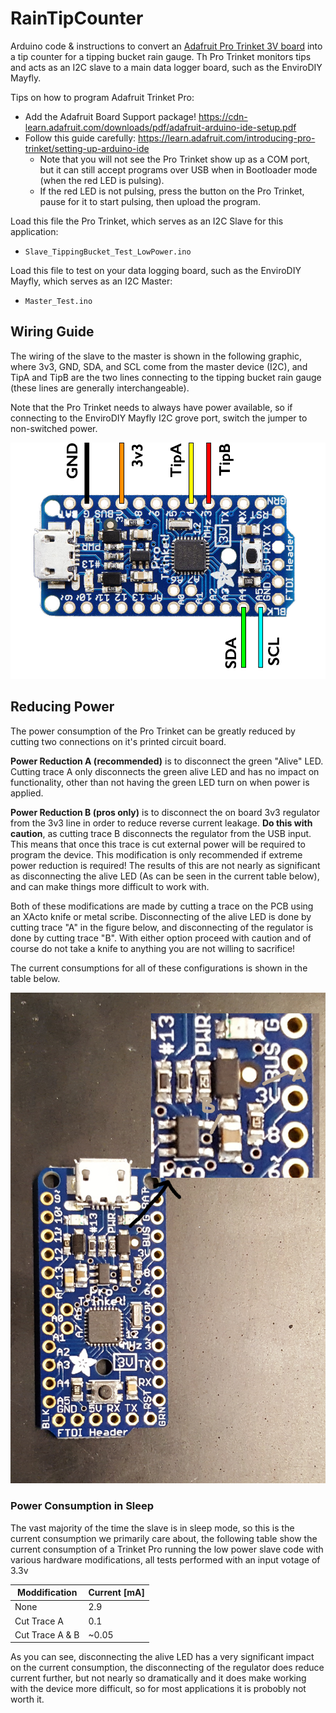 # RainTipCounter
Arduino code & instructions to convert an [Adafruit Pro Trinket 3V board](https://www.adafruit.com/product/2010) into a tip counter for a tipping bucket rain gauge. Th Pro Trinket monitors tips and acts as an I2C slave to a main data logger board, such as the EnviroDIY Mayfly.

Tips on how to program Adafruit Trinket Pro:
* Add the Adafruit Board Support package! https://cdn-learn.adafruit.com/downloads/pdf/adafruit-arduino-ide-setup.pdf
* Follow this guide carefully: https://learn.adafruit.com/introducing-pro-trinket/setting-up-arduino-ide
  * Note that you will not see the Pro Trinket show up as a COM port, but it can still accept programs over USB when in Bootloader mode (when the red LED is pulsing).
  * If the red LED is not pulsing, press the button on the Pro Trinket, pause for it to start pulsing, then upload the program.

Load this file the Pro Trinket, which serves as an I2C Slave for this application:
* `Slave_TippingBucket_Test_LowPower.ino`

Load this file to test on your data logging board, such as the EnviroDIY Mayfly, which serves as an I2C Master:
* `Master_Test.ino`


## Wiring Guide
The wiring of the slave to the master is shown in the following graphic, where 3v3, GND, SDA, and SCL come from the master device (I2C), and TipA and TipB are the two lines connecting to the tipping bucket rain gauge (these lines are generally interchangeable).

Note that the Pro Trinket needs to always have power available, so if connecting to the EnviroDIY Mayfly I2C grove port, switch the jumper to non-switched power.

![Trinket Pro Slave Wiring Diagram](doc/TrinketProPinout.png)

## Reducing Power
The power consumption of the Pro Trinket can be greatly reduced by cutting two connections on it's printed circuit board.

**Power Reduction A (recommended)** is to disconnect the green "Alive" LED. Cutting trace A only disconnects the green alive LED and has no impact on functionality, other than not having the green LED turn on when power is applied.

**Power Reduction B (pros only)** is to disconnect the on board 3v3 regulator from the 3v3 line in order to reduce reverse current leakage. **Do this with caution**, as cutting trace B disconnects the regulator from the USB input. This means that once this trace is cut external power will be required to program the device. This modification is only recommended if extreme power reduction is required! The results of this are not nearly as significant as disconnecting the alive LED (As can be seen in the current table below), and can make things more difficult to work with.

Both of these modifications are made by cutting a trace on the PCB using an XActo knife or metal scribe. Disconnecting of the alive LED is done by cutting trace "A" in the figure below, and disconnecting of the regulator is done by cutting trace "B". With either option proceed with caution and of course do not take a knife to anything you are not willing to sacrifice!

The current consumptions for all of these configurations is shown in the table below.

![Power Reduction Trace Callout](doc/ProTrinketTraceCutGuide.jpg)

### Power Consumption in Sleep

The vast majority of the time the slave is in sleep mode, so this is the current consumption we primarily care about, the following table show the current consumption of a Trinket Pro running the low power slave code with various hardware modifications, all tests performed with an input votage of 3.3v

Moddification | Current [mA]
------------ | -------------
None | 2.9
Cut Trace A | 0.1
Cut Trace A & B | ~0.05

As you can see, disconnecting the alive LED has a very significant impact on the current consumption, the disconnecting of the regulator does reduce current further, but not nearly so dramatically and it does make working with the device more difficult, so for most applications it is probobly not worth it.
